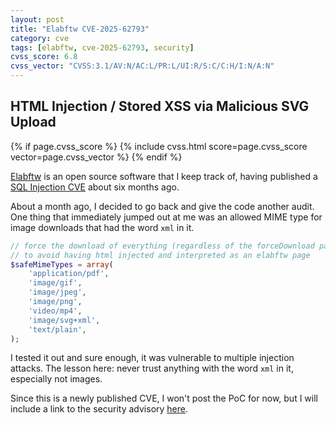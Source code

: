 ```yaml
---
layout: post
title: "Elabftw CVE-2025-62793"
category: cve
tags: [elabftw, cve-2025-62793, security]
cvss_score: 6.8
cvss_vector: "CVSS:3.1/AV:N/AC:L/PR:L/UI:R/S:C/C:H/I:N/A:N"
---
```


## HTML Injection / Stored XSS via Malicious SVG Upload
{% if page.cvss_score %}
  {% include cvss.html score=page.cvss_score vector=page.cvss_vector %}
{% endif %}

[Elabftw](https://github.com/elabftw/elabftw) is an open source software that I keep track of, having published a [SQL Injection CVE](https://bryanlynch.dev/posts/elabftw_sqli.html) about six months ago.

About a month ago, I decided to go back and give the code another audit. One thing that immediately jumped out at me was an allowed MIME type for image downloads that had the word `xml` in it.

```php
// force the download of everything (regardless of the forceDownload parameter)
// to avoid having html injected and interpreted as an elabftw page
$safeMimeTypes = array(
    'application/pdf',
    'image/gif',
    'image/jpeg',
    'image/png',
    'video/mp4',
    'image/svg+xml',
    'text/plain',
);
```

I tested it out and sure enough, it was vulnerable to multiple injection attacks. The lesson here: never trust anything with the word `xml` in it, especially not images.

Since this is a newly published CVE, I won't post the PoC for now, but I will include a link to the security advisory [here](https://github.com/elabftw/elabftw/security/advisories/GHSA-rq98-8jh9-684f).
